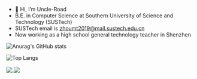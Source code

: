 * 👋 Hi, I’m Uncle-Road
* B.E. in Computer Science at Southern University of Science and Technology (SUSTech)
* SUSTech email is zhoumt2019@mail.sustech.edu.cn
* Now working as a high school general technology teacher in Shenzhen

![Anurag's GitHub stats](https://github-readme-stats.vercel.app/api?username=Uncle-Road&show_icons=true&theme=moltack)

![Top Langs](https://github-readme-stats.vercel.app/api/top-langs/?username=Uncle-Road&layout=compact)

<a href="https://github.com/anuraghazra/github-readme-stats">
  <img align="center" src="https://github-readme-stats.vercel.app/api/pin/?username=anuraghazra&repo=github-readme-stats" />
</a>
<a href="https://github.com/anuraghazra/convoychat">
  <img align="center" src="https://github-readme-stats.vercel.app/api/pin/?username=anuraghazra&repo=convoychat" />
</a>
